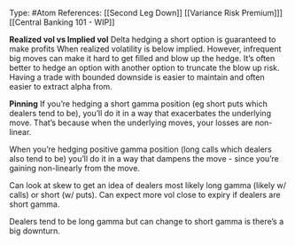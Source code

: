 Type: #Atom 
References: [[Second Leg Down]] [[Variance Risk Premium]]] [[Central Banking 101 - WIP]]

**Realized vol vs Implied vol**
Delta hedging a short option is guaranteed to make profits When realized volatility is below implied. However, infrequent big moves can make it hard to get filled and blow up the hedge. It’s often better to hedge an option with another option to truncate the blow up risk. Having a trade with bounded downside is easier to maintain and often easier to extract alpha from.

**Pinning**
If you’re hedging a short gamma position (eg short puts which dealers tend to be), you’ll do it in a way that exacerbates the underlying move. That’s because when the underlying moves, your losses are non-linear. 

When you’re hedging positive gamma position (long calls which dealers also tend to be) you’ll do it in a way that dampens the move - since you’re gaining non-linearly from the move. 

Can look at skew to get an idea of dealers most likely long gamma (likely w/ calls) or short (w/ puts). Can expect more vol close to expiry if dealers are short gamma.

Dealers tend to be long gamma but can change to short gamma is there’s a big downturn.